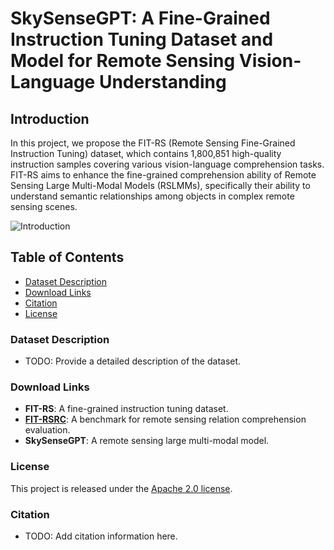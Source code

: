 # SkySenseGPT: A Fine-Grained Instruction Tuning Dataset and Model for Remote Sensing Vision-Language Understanding

## Introduction

In this project, we propose the FIT-RS (Remote Sensing Fine-Grained Instruction Tuning) dataset, which contains 1,800,851 high-quality instruction samples covering various vision-language comprehension tasks. FIT-RS aims to enhance the fine-grained comprehension ability of Remote Sensing Large Multi-Modal Models (RSLMMs), specifically their ability to understand semantic relationships among objects in complex remote sensing scenes.


![Introduction](overview.jpg)


## Table of Contents
- [Dataset Description](#dataset-description)
- [Download Links](#download-links)
- [Citation](#citation)
- [License](#license)

### Dataset Description
- TODO: Provide a detailed description of the dataset.

### Download Links
- **FIT-RS**: A fine-grained instruction tuning dataset.
- **[FIT-RSRC](https://huggingface.co/datasets/ll-13/FIT-RS)**: A benchmark for remote sensing relation comprehension evaluation.
- **SkySenseGPT**: A remote sensing large multi-modal model.

### License
This project is released under the [Apache 2.0 license](LICENSE).

### Citation
- TODO: Add citation information here.
